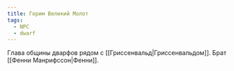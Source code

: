 ```yaml
---
title: Горим Великий Молот
tags:
  - NPC
  - dwarf
---
```

Глава общины дварфов рядом с [[Гриссенвальд|Гриссенвальдом]]. Брат [[Фенни Манрифcсон|Фенни]].